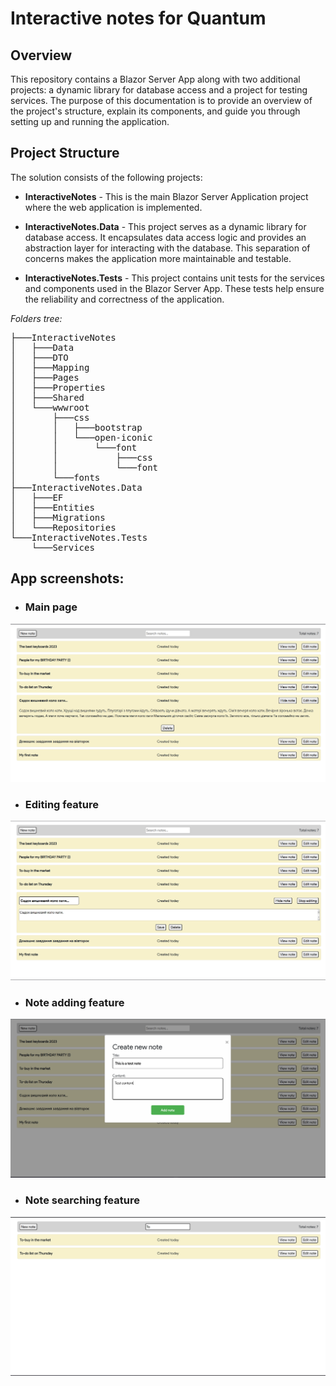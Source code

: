 # Interactive notes for Quantum

## Overview
This repository contains a Blazor Server App along with two additional projects: a dynamic library for database access and a project for testing services. The purpose of this documentation is to provide an overview of the project's structure, explain its components, and guide you through setting up and running the application.

## Project Structure
The solution consists of the following projects:

- **InteractiveNotes** - This is the main Blazor Server Application project where the web application is implemented.

- **InteractiveNotes.Data** - This project serves as a dynamic library for database access. It encapsulates data access logic and provides an abstraction layer for interacting with the database. This separation of concerns makes the application more maintainable and testable.

- **InteractiveNotes.Tests** - This project contains unit tests for the services and components used in the Blazor Server App. These tests help ensure the reliability and correctness of the application.

_Folders tree:_
<pre>
├───InteractiveNotes    
│   ├───Data    
│   ├───DTO   
│   ├───Mapping   
│   ├───Pages   
│   ├───Properties  
│   ├───Shared  
│   └───wwwroot  
│       ├───css  
│       │   ├───bootstrap  
│       │   └───open-iconic  
│       │       └───font  
│       │           ├───css  
│       │           └───font  
│       └───fonts  
├───InteractiveNotes.Data  
│   ├───EF  
│   ├───Entities  
│   ├───Migrations  
│   └───Repositories  
└───InteractiveNotes.Tests  
    └───Services  
</pre>

## App screenshots:

- ### Main page
![MainPageScreenshot](/Media/MainPage.png)

- ### Editing feature
![EditingFeature](/Media/EditingFeature.png)

- ### Note adding feature
![NoteAddingFeature](/Media/NoteAddingFeature.png)

- ### Note searching feature
![NoteSearchingFeature](/Media/NoteSearchingFeature.png)